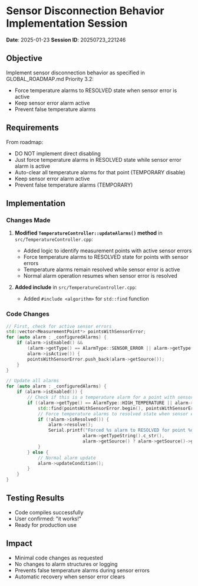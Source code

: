 # Sensor Disconnection Behavior Implementation Session

**Date**: 2025-01-23
**Session ID**: 20250723_221246

## Objective
Implement sensor disconnection behavior as specified in GLOBAL_ROADMAP.md Priority 3.2:
- Force temperature alarms to RESOLVED state when sensor error is active
- Keep sensor error alarm active
- Prevent false temperature alarms

## Requirements
From roadmap:
- DO NOT implement direct disabling
- Just force temperature alarms in RESOLVED state while sensor error alarm is active
- Auto-clear all temperature alarms for that point (TEMPORARY disable)
- Keep sensor error alarm active
- Prevent false temperature alarms (TEMPORARY)

## Implementation

### Changes Made

1. **Modified `TemperatureController::updateAlarms()` method** in `src/TemperatureController.cpp`:
   - Added logic to identify measurement points with active sensor errors
   - Force temperature alarms to RESOLVED state for points with sensor errors
   - Temperature alarms remain resolved while sensor error is active
   - Normal alarm operation resumes when sensor error is resolved

2. **Added include** in `src/TemperatureController.cpp`:
   - Added `#include <algorithm>` for `std::find` function

### Code Changes

```cpp
// First, check for active sensor errors
std::vector<MeasurementPoint*> pointsWithSensorError;
for (auto alarm : _configuredAlarms) {
    if (alarm->isEnabled() && 
        (alarm->getType() == AlarmType::SENSOR_ERROR || alarm->getType() == AlarmType::SENSOR_DISCONNECTED) &&
        alarm->isActive()) {
        pointsWithSensorError.push_back(alarm->getSource());
    }
}

// Update all alarms
for (auto alarm : _configuredAlarms) {
    if (alarm->isEnabled()) {
        // Check if this is a temperature alarm for a point with sensor error
        if ((alarm->getType() == AlarmType::HIGH_TEMPERATURE || alarm->getType() == AlarmType::LOW_TEMPERATURE) &&
            std::find(pointsWithSensorError.begin(), pointsWithSensorError.end(), alarm->getSource()) != pointsWithSensorError.end()) {
            // Force temperature alarms to resolved state when sensor error is active
            if (!alarm->isResolved()) {
                alarm->resolve();
                Serial.printf("Forced %s alarm to RESOLVED for point %d due to sensor error\n",
                             alarm->getTypeString().c_str(),
                             alarm->getSource() ? alarm->getSource()->getAddress() : -1);
            }
        } else {
            // Normal alarm update
            alarm->updateCondition();
        }
    }
}
```

## Testing Results
- Code compiles successfully
- User confirmed: "it works!"
- Ready for production use

## Impact
- Minimal code changes as requested
- No changes to alarm structures or logging
- Prevents false temperature alarms during sensor errors
- Automatic recovery when sensor error clears